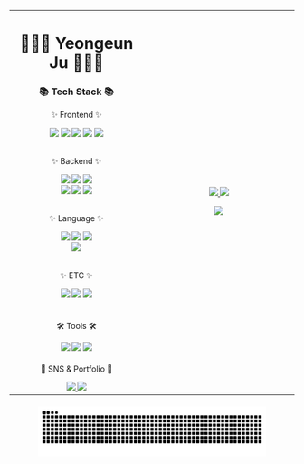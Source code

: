 <table width="100%">
  <tr>
    <td width="47%" valign="top">
      <div align="center">
        <h1>👩🏻‍💻 Yeongeun Ju 👩🏻‍💻</h1>
        <h3>📚 Tech Stack 📚</h3>
        <p>✨ Frontend ✨</p>
        <div>
          <img src="https://img.shields.io/badge/HTML5-E34F26?style=flat-square&logo=HTML5&logoColor=white" />
          <img src="https://img.shields.io/badge/CSS3-1572B6?style=flat-square&logo=CSS3&logoColor=white" />
          <img src="https://img.shields.io/badge/React-61DAFB?style=flat-square&logo=React&logoColor=white" />
          <img src="https://img.shields.io/badge/Next.js-000000?style=flat-square&logo=Next.js&logoColor=white" />
          <img src="https://img.shields.io/badge/Tailwind CSS-06B6D4?style=flat-square&logo=Tailwind CSS&logoColor=white" />
        </div>
        </br>
        <p>✨ Backend ✨</p>
        <div>
          <img src="https://img.shields.io/badge/node.js-339933?style=flat-square&logo=Node.js&logoColor=white">
          <img src="https://img.shields.io/badge/express-000000?style=flat-square&logo=express&logoColor=white">
          <img src="https://img.shields.io/badge/Prisma-2D3748?style=flat-square&logo=Prisma&logoColor=white"><br>
          <img src="https://img.shields.io/badge/MySQL-4479A1?style=flat-square&logo=MySQL&logoColor=white" />
          <img src="https://img.shields.io/badge/MariaDB-003545?style=flat-square&logo=MariaDB&logoColor=white" />
          <img src="https://img.shields.io/badge/PostgreSQL-4169E1?style=flat-square&logo=PostgreSQL&logoColor=white">
        </div>
        </br>
        <p>✨ Language ✨</p>
        <div>
          <img src="https://img.shields.io/badge/Python-3776AB?style=flat-square&logo=Python&logoColor=white" />
          <img src="https://img.shields.io/badge/Java-007396?style=flat-square&logo=Conda-Forge&logoColor=white" />
          <img src="https://img.shields.io/badge/JavaScript-F7DF1E?style=flat-square&logo=JavaScript&logoColor=white" /><br>
          <img src="https://img.shields.io/badge/TypeScript-3178C6?style=flat-square&logo=TypeScript&logoColor=white" />
        </div>
        </br>
        <p>✨ ETC ✨</p>
        <div>
          <img src="https://img.shields.io/badge/Storybook-FF4785?style=flat-square&logo=Storybook&logoColor=white" />
          <img src="https://img.shields.io/badge/MockServiceWorker-FF6A33?style=flat-square&logo=MockServiceWorker&logoColor=white" />
          <img src="https://img.shields.io/badge/AWS-232F3E?style=flat-square&logo=AmazonWebServices&logoColor=white" />
        </div>
      </div>
      <br/>
      <div align="center" style="margin-top: 20px;">
        <p>🛠 Tools 🛠</p>
        <img src="https://img.shields.io/badge/Eclipse%20IDE-2C2255?style=flat-square&logo=EclipseIDE&logoColor=white" />
        <img src="https://img.shields.io/badge/Visual%20Studio%20Code-007ACC?style=flat-square&logo=VisualStudioCode&logoColor=white" />
        <img src="https://img.shields.io/badge/GitHub-181717?style=flat-square&logo=GitHub&logoColor=white" />
      </div>
      <div align="center" style="margin-top: 20px;">
        <p>🎨 SNS & Portfolio 🎨</p>
        <a href="https://jju-int-p.tistory.com/">
          <img src="https://img.shields.io/badge/Blog-FF9800?style=flat-square&logo=Blogger&logoColor=white" />
        </a>
        <a href="mailto:juye981203@naver.com">
          <img src="https://img.shields.io/badge/Mail-30B980?style=flat-square&logo=Gmail&logoColor=white" />
        </a>
      </div>
    </td>
    <td width="53%" valign="center">
      <div align="center">
        <a href="https://github.com/anuraghazra/github-readme-stats">
          <img src="https://github-readme-stats.vercel.app/api/top-langs/?username=juyeongeun&layout=compact&show_icons=true&theme=vue&count_private=true&hide=stars,commits,prs,issues,contribs" width="49%"/>
          <img src="https://github-readme-stats.vercel.app/api?username=juyeongeun&show_icons=true&theme=vue&count_private=true&hide=stars,commits,prs,issues,contribs" width="49%" />
        </a>    
      </div>
      <div align="center" style="margin-top: 15px;">
        <a href="https://solved.ac/profile/juyeongeun" target="_blank">
          <img src="http://mazassumnida.wtf/api/v2/generate_badge?boj=juyeongeun" width="50%">
        </a>
<!--         <a href="https://github.com/anuraghazra/github-readme-stats">
          <img src="https://github-readme-stats.vercel.app/api/wakatime?username=juyeongeun" width="49%" />
        </a> -->
      </div>
    </td>
  </tr>
</table>
<div align="center" style="margin-top: 20px;">
  <img src="https://github.com/juyeongeun/juyeongeun/blob/output/github-snake.svg" width="80%">
</div>

